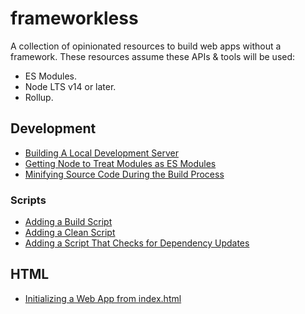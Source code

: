 # frameworkless

A collection of opinionated resources to build web apps without a framework. These resources assume these APIs & tools will be used:

- ES Modules.
- Node LTS v14 or later.
- Rollup.

## Development

- [Building A Local Development Server](https://github.com/rpivo/frameworkless/blob/main/development/buildingALocalDevelopmentServer.md)
- [Getting Node to Treat Modules as ES Modules](https://github.com/rpivo/frameworkless/blob/main/development/gettingNodeToTreatModulesAsEsModules.md)
- [Minifying Source Code During the Build Process](https://github.com/rpivo/frameworkless/blob/main/development/minifyingSourceCodeDuringTheBuildProcess.md)

### Scripts

- [Adding a Build Script](https://github.com/rpivo/frameworkless/blob/main/development/addingABuildScript.md)
- [Adding a Clean Script](https://github.com/rpivo/frameworkless/blob/main/development/addingACleanScript.md)
- [Adding a Script That Checks for Dependency Updates](https://github.com/rpivo/frameworkless/blob/main/development/addingAScriptThatChecksForDependencyUpdates.md)

## HTML

- [Initializing a Web App from index.html](https://github.com/rpivo/frameworkless/blob/main/html/initializingAWebAppFromIndexHtml.md)
